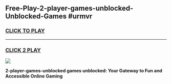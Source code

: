
## Free-Play-2-player-games-unblocked-Unblocked-Games #urmvr
<h3>
<a href="https://news.freeplayer.one?title=2-player-games-unblocked&ref=8M">CLICK TO PLAY</a></h3>
<hr>

<h3>
<a href="https://news.freeplayer.one?title=2-player-games-unblocked&ref=8M">CLICK 2 PLAY</a>
  
</h3>

<a href="https://news.freeplayer.one?title=2-player-games-unblocked&ref=8M"><img src="https://clearcache.store/games.png"></a>


**2-player-games-unblocked games unblocked: Your Gateway to Fun and Accessible Online Gaming**

